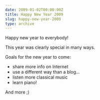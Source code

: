```yaml
---
date: 2009-01-02T00:00:00Z
title: Happy New Year 2009
slug: happy-new-year-2009
type: archive
---
```


Happy new year to everybody!

This year was clearly special in many ways.

Goals for the new year to come:

* share more info on Internet
* use a different way than a blog...
* listen more classical music
* learn piano!

And more ;)
